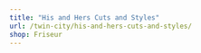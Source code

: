 ```yaml
---
title: "His and Hers Cuts and Styles"
url: /twin-city/his-and-hers-cuts-and-styles/
shop: Friseur
---
```

